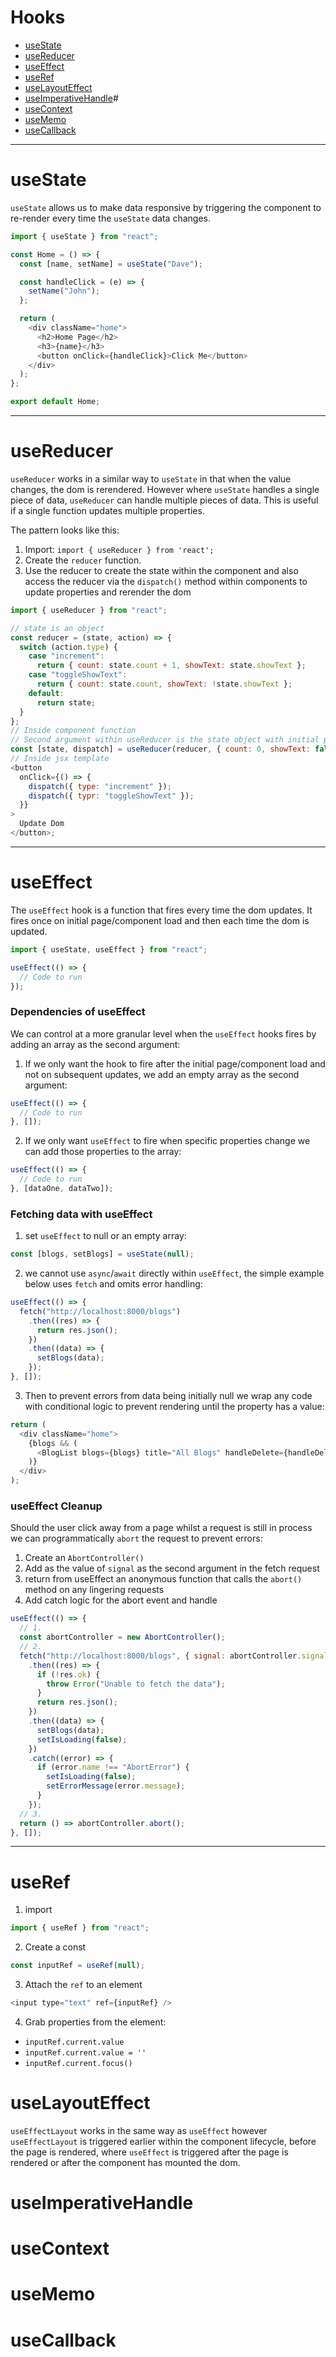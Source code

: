 # Hooks

- [useState](#useState)
- [useReducer](#useReducer)
- [useEffect](#useEffect)
- [useRef](#useRef)
- [useLayoutEffect](#useLayoutEffect)
- [useImperativeHandle](#useImperativeHandle)#
- [useContext](#useContext)
- [useMemo](#useMemo)
- [useCallback](#useCallback)

---

# useState

`useState` allows us to make data responsive by triggering the component to re-render every time the `useState` data changes.

```js
import { useState } from "react";

const Home = () => {
  const [name, setName] = useState("Dave");

  const handleClick = (e) => {
    setName("John");
  };

  return (
    <div className="home">
      <h2>Home Page</h2>
      <h3>{name}</h3>
      <button onClick={handleClick}>Click Me</button>
    </div>
  );
};

export default Home;
```

---

# useReducer

`useReducer` works in a similar way to `useState` in that when the value changes, the dom is rerendered. However where `useState` handles a single piece of data, `useReducer` can handle multiple pieces of data. This is useful if a single function updates multiple properties.

The pattern looks like this:

1. Import: `import { useReducer } from 'react';`
2. Create the `reducer` function.
3. Use the reducer to create the state within the component and also access the reducer via the `dispatch()` method within components to update properties and rerender the dom

```js
import { useReducer } from "react";

// state is an object
const reducer = (state, action) => {
  switch (action.type) {
    case "increment":
      return { count: state.count + 1, showText: state.showText };
    case "toggleShowText":
      return { count: state.count, showText: !state.showText };
    default:
      return state;
  }
};
// Inside component function
// Second argument within useReducer is the state object with initial property values
const [state, dispatch] = useReducer(reducer, { count: 0, showText: false });
// Inside jsx template
<button
  onClick={() => {
    dispatch({ type: "increment" });
    dispatch({ typr: "toggleShowText" });
  }}
>
  Update Dom
</button>;
```

---

# useEffect

The `useEffect` hook is a function that fires every time the dom updates. It fires once on initial page/component load and then each time the dom is updated.

```js
import { useState, useEffect } from "react";
```

```js
useEffect(() => {
  // Code to run
});
```

### Dependencies of useEffect

We can control at a more granular level when the `useEffect` hooks fires by adding an array as the second argument:

1. If we only want the hook to fire after the initial page/component load and not on subsequent updates, we add an empty array as the second argument:

```js
useEffect(() => {
  // Code to run
}, []);
```

2. If we only want `useEffect` to fire when specific properties change we can add those properties to the array:

```js
useEffect(() => {
  // Code to run
}, [dataOne, dataTwo]);
```

### Fetching data with useEffect

1. set `useEffect` to null or an empty array:

```js
const [blogs, setBlogs] = useState(null);
```

2. we cannot use `async`/`await` directly within `useEffect`, the simple example below uses `fetch` and omits error handling:

```js
useEffect(() => {
  fetch("http://localhost:8000/blogs")
    .then((res) => {
      return res.json();
    })
    .then((data) => {
      setBlogs(data);
    });
}, []);
```

3. Then to prevent errors from data being initially null we wrap any code with conditional logic to prevent rendering until the property has a value:

```js
return (
  <div className="home">
    {blogs && (
      <BlogList blogs={blogs} title="All Blogs" handleDelete={handleDelete} />
    )}
  </div>
);
```

### useEffect Cleanup

Should the user click away from a page whilst a request is still in process we can programmatically `abort` the request to prevent errors:

1. Create an `AbortController()`
2. Add as the value of `signal` as the second argument in the fetch request
3. return from useEffect an anonymous function that calls the `abort()` method on any lingering requests
4. Add catch logic for the abort event and handle

```js
useEffect(() => {
  // 1.
  const abortController = new AbortController();
  // 2.
  fetch("http://localhost:8000/blogs", { signal: abortController.signal })
    .then((res) => {
      if (!res.ok) {
        throw Error("Unable to fetch the data");
      }
      return res.json();
    })
    .then((data) => {
      setBlogs(data);
      setIsLoading(false);
    })
    .catch((error) => {
      if (error.name !== "AbortError") {
        setIsLoading(false);
        setErrorMessage(error.message);
      }
    });
  // 3.
  return () => abortController.abort();
}, []);
```

---

# useRef

1. import

```js
import { useRef } from "react";
```

2. Create a const

```js
const inputRef = useRef(null);
```

3. Attach the `ref` to an element

```js
<input type="text" ref={inputRef} />
```

4. Grab properties from the element:

- `inputRef.current.value`
- `inputRef.current.value = ''`
- `inputRef.current.focus()`

# useLayoutEffect

`useEffectLayout` works in the same way as `useEffect` however `useEffectLayout` is triggered earlier within the component lifecycle, before the page is rendered, where `useEffect` is triggered after the page is rendered or after the component has mounted the dom.

# useImperativeHandle

# useContext

# useMemo

# useCallback
